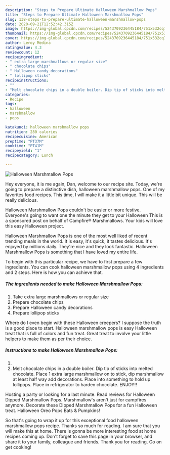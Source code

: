 ```yaml
---
description: "Steps to Prepare Ultimate Halloween Marshmallow Pops"
title: "Steps to Prepare Ultimate Halloween Marshmallow Pops"
slug: 138-steps-to-prepare-ultimate-halloween-marshmallow-pops
date: 2020-09-21T12:52:42.315Z
image: https://img-global.cpcdn.com/recipes/5243709236445184/751x532cq70/halloween-marshmallow-pops-recipe-main-photo.jpg
thumbnail: https://img-global.cpcdn.com/recipes/5243709236445184/751x532cq70/halloween-marshmallow-pops-recipe-main-photo.jpg
cover: https://img-global.cpcdn.com/recipes/5243709236445184/751x532cq70/halloween-marshmallow-pops-recipe-main-photo.jpg
author: Leroy Medina
ratingvalue: 4.3
reviewcount: 12
recipeingredient:
- " extra large marshmallows or regular size"
- " chocolate chips"
- " Halloween candy decorations"
- " lollipop sticks"
recipeinstructions:
- ""
- "Melt chocolate chips in a double boiler. Dip tip of sticks into melted chocolate. Place 1 extra large marshmallow on to stick, dip marshmallow at least half way add decorations. Place into something to hold up lollipops. Place in refrigerator to harden chocolate. ENJOY!!"
categories:
- Recipe
tags:
- halloween
- marshmallow
- pops

katakunci: halloween marshmallow pops 
nutrition: 280 calories
recipecuisine: American
preptime: "PT37M"
cooktime: "PT41M"
recipeyield: "1"
recipecategory: Lunch

---
```



![Halloween Marshmallow Pops](https://img-global.cpcdn.com/recipes/5243709236445184/751x532cq70/halloween-marshmallow-pops-recipe-main-photo.jpg)

Hey everyone, it is me again, Dan, welcome to our recipe site. Today, we're going to prepare a distinctive dish, halloween marshmallow pops. One of my favorites food recipes. This time, I will make it a little bit unique. This will be really delicious.

Halloween Marshmallow Pops couldn&#39;t be easier or more festive. Everyone&#39;s going to want one the minute they get to your Halloween This is a sponsored post on behalf of Campfire® Marshmallows. Your kids will love this easy Halloween project.

Halloween Marshmallow Pops is one of the most well liked of recent trending meals in the world. It is easy, it's quick, it tastes delicious. It's enjoyed by millions daily. They're nice and they look fantastic. Halloween Marshmallow Pops is something that I have loved my entire life.


To begin with this particular recipe, we have to first prepare a few ingredients. You can cook halloween marshmallow pops using 4 ingredients and 2 steps. Here is how you can achieve that.

<!--inarticleads1-->

##### The ingredients needed to make Halloween Marshmallow Pops:

1. Take  extra large marshmallows or regular size
1. Prepare  chocolate chips
1. Prepare  Halloween candy decorations
1. Prepare  lollipop sticks


Where do I even begin with these Halloween creepers? I suppose the truth is a good place to start. Halloween marshmallow pops is easy Halloween treat that is full of colors and fun treat. Great treat to involve your little helpers to make them as per their choice. 

<!--inarticleads2-->

##### Instructions to make Halloween Marshmallow Pops:

1. 
1. Melt chocolate chips in a double boiler. Dip tip of sticks into melted chocolate. Place 1 extra large marshmallow on to stick, dip marshmallow at least half way add decorations. Place into something to hold up lollipops. Place in refrigerator to harden chocolate. ENJOY!!


Hosting a party or looking for a last minute. Read reviews for Halloween Dipped Marshmallow Pops. Marshmallow&#39;s aren&#39;t just for campfires anymore. Decorate these Dipped Marshmallow Pops for a fun Halloween treat. Halloween Oreo Pops Bats &amp; Pumpkins! 

So that's going to wrap it up for this exceptional food halloween marshmallow pops recipe. Thanks so much for reading. I am sure that you will make this at home. There is gonna be more interesting food at home recipes coming up. Don't forget to save this page in your browser, and share it to your family, colleague and friends. Thank you for reading. Go on get cooking!

